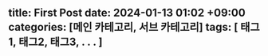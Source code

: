 title: First Post
date: 2024-01-13 01:02 +09:00
categories: [메인 카테고리, 서브 카테고리]
tags:
[
    태그1,
    태그2,
    태그3,
    .
    .
    .
]
---